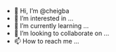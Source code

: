 - 👋 Hi, I’m @cheigba
- 👀 I’m interested in ...
- 🌱 I’m currently learning ...
- 💞️ I’m looking to collaborate on ...
- 📫 How to reach me ...

<!---
cheigba/cheigba is a ✨ special ✨ repository because its `README.md` (this file) appears on your GitHub profile.
You can click the Preview link to take a look at your changes.
--->
